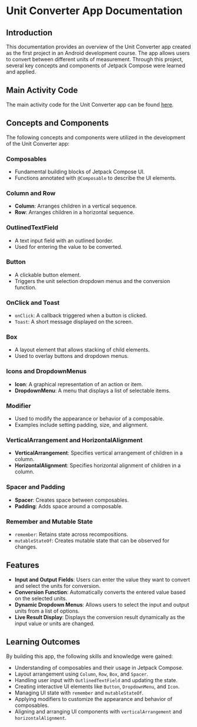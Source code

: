 # Unit Converter App Documentation

## Introduction
This documentation provides an overview of the Unit Converter app created as the first project in an Android development course. The app allows users to convert between different units of measurement. Through this project, several key concepts and components of Jetpack Compose were learned and applied.

## Main Activity Code
The main activity code for the Unit Converter app can be found [here](/app/src/main/java/com/example/unitconverter/MainActivity.kt).

## Concepts and Components
The following concepts and components were utilized in the development of the Unit Converter app:

### Composables
- Fundamental building blocks of Jetpack Compose UI.
- Functions annotated with `@Composable` to describe the UI elements.

### Column and Row
- **Column**: Arranges children in a vertical sequence.
- **Row**: Arranges children in a horizontal sequence.

### OutlinedTextField
- A text input field with an outlined border.
- Used for entering the value to be converted.

### Button
- A clickable button element.
- Triggers the unit selection dropdown menus and the conversion function.

### OnClick and Toast
- `onClick`: A callback triggered when a button is clicked.
- `Toast`: A short message displayed on the screen.

### Box
- A layout element that allows stacking of child elements.
- Used to overlay buttons and dropdown menus.

### Icons and DropdownMenus
- **Icon**: A graphical representation of an action or item.
- **DropdownMenu**: A menu that displays a list of selectable items.

### Modifier
- Used to modify the appearance or behavior of a composable.
- Examples include setting padding, size, and alignment.

### VerticalArrangement and HorizontalAlignment
- **VerticalArrangement**: Specifies vertical arrangement of children in a column.
- **HorizontalAlignment**: Specifies horizontal alignment of children in a column.

### Spacer and Padding
- **Spacer**: Creates space between composables.
- **Padding**: Adds space around a composable.

### Remember and Mutable State
- `remember`: Retains state across recompositions.
- `mutableStateOf`: Creates mutable state that can be observed for changes.

## Features
- **Input and Output Fields**: Users can enter the value they want to convert and select the units for conversion.
- **Conversion Function**: Automatically converts the entered value based on the selected units.
- **Dynamic Dropdown Menus**: Allows users to select the input and output units from a list of options.
- **Live Result Display**: Displays the conversion result dynamically as the input value or units are changed.

## Learning Outcomes
By building this app, the following skills and knowledge were gained:
- Understanding of composables and their usage in Jetpack Compose.
- Layout arrangement using `Column`, `Row`, `Box`, and `Spacer`.
- Handling user input with `OutlinedTextField` and updating the state.
- Creating interactive UI elements like `Button`, `DropdownMenu`, and `Icon`.
- Managing UI state with `remember` and `mutableStateOf`.
- Applying modifiers to customize the appearance and behavior of composables.
- Aligning and arranging UI components with `verticalArrangement` and `horizontalAlignment`.
